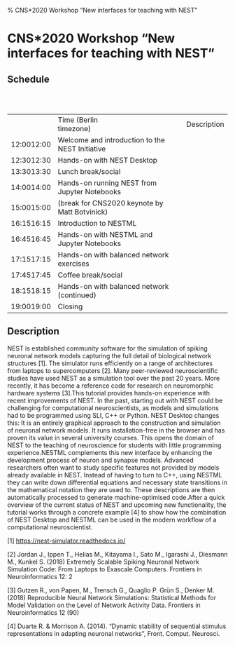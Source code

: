 % CNS*2020 Workshop &ldquo;New interfaces for teaching with NEST&rdquo;

# CNS*2020 Workshop &ldquo;New interfaces for teaching with NEST&rdquo;

<script src="moment.js"></script>
<script src="moment-timezone-with-data.js"></script>

## Schedule

<script>
var start_time = moment.tz("2020-07-18 12:00", "Europe/Berlin");
</script>

<br><br>
<script>

s = "<label for=\"tz-selector\">Timezone:</label>";
s += "<select name=\"tz-selector\" id=\"tz-selector\" onChange=\"printTable(document.getElementById('schedule'), document.getElementById('tz-selector').value);\">";

moment.tz.names().forEach(function (item, index) {
	s += "<option value=\"" + item + "\"";
	if (item.localeCompare("Europe/Berlin") == 0) {
		s += " selected=\"selected\"";
	}
	s += ">" + item + "</option>";
});

s += "</select>";
document.write(s);

document.getElementById('tz-selector').value = "Europe/Berlin";
</script>

<script>
function printTable(el, in_tz) {
	//alert(in_tz);
	for (var i = 0; i < document.getElementsByClassName('timecell').length; ++i) {
		item = document.getElementsByClassName('timecell')[i];
		berlin_time = item.querySelector('noscript').innerHTML.replace(/^\s+|\s+$/g, '');
		//alert('old time: ' + berlin_time);
		//alert('attempted new time: ' + start_time.format("YYYY-MM-DD hh:mm:ss").slice(0, -8) + berlin_time + ":00");
		new_time = moment.tz(start_time.format("YYYY-MM-DD hh:mm:ss").slice(0, -8) + berlin_time + ":00", "Europe/Berlin").tz(in_tz);
		//alert('new time: ' + new_time.format());
		item.innerHTML = "<noscript>" + berlin_time + "</noscript>" + new_time.format('HH:mm');
	}
}
</script>


<div id="schedule" name="schedule">
<table>
<th>
<td>Time <noscript>(Berlin<br>timezone)</noscript></td>
<td>Description</td>
</th>
<tr>
<td class="timecell"><noscript>12:00</noscript>12:00</td>
<td>Welcome and introduction to the NEST Initiative</td>
</tr>
<tr>
<td class="timecell"><noscript>12:30</noscript>12:30</td>
<td>Hands-on with NEST Desktop</td>
</tr>
<tr>
<td class="timecell"><noscript>13:30</noscript>13:30</td>
<td>Lunch break/social</td>
</tr>
<tr>
<td class="timecell"><noscript>14:00</noscript>14:00</td>
<td>Hands-on running NEST from Jupyter Notebooks</td>
</tr>
<tr>
<td class="timecell"><noscript>15:00</noscript>15:00</td>
<td>(break for CNS2020 keynote by Matt Botvinick)</td>
</tr>
<tr>
<td class="timecell"><noscript>16:15</noscript>16:15</td>
<td>Introduction to NESTML</td>
</tr>
<tr>
<td class="timecell"><noscript>16:45</noscript>16:45</td>
<td>Hands-on with NESTML and Jupyter Notebooks</td>
</tr>
<tr>
<td class="timecell"><noscript>17:15</noscript>17:15</td>
<td>Hands-on with balanced network exercises</td>
</tr>
<tr>
<td class="timecell"><noscript>17:45</noscript>17:45</td>
<td>Coffee break/social</td>
</tr>
<tr>
<td class="timecell"><noscript>18:15</noscript>18:15</td>
<td>Hands-on with balanced network (continued)</td>
</tr>
<tr>
<td class="timecell"><noscript>19:00</noscript>19:00</td>
<td>Closing</td>
</tr>
</table>
</div>

## Description

NEST is established community software for the simulation of spiking neuronal network models capturing the full  detail  of  biological  network  structures  [1].  The  simulator  runs  efficiently  on  a  range  of  architectures  from  laptops  to  supercomputers  [2].  Many  peer-reviewed  neuroscientific  studies have used NEST as a simulation tool over the past 20 years. More recently, it has become a reference code for research on neuromorphic hardware systems [3].This tutorial provides hands-on experience with recent improvements of NEST. In the past, starting out with NEST could be challenging for computational neuroscientists, as models and simulations had to be programmed using SLI, C++ or Python. NEST Desktop changes this: It is an entirely graphical  approach  to  the  construction  and  simulation  of  neuronal  network  models.  It  runs  installation-free in the browser and has proven its value in several university courses. This opens the  domain  of  NEST  to  the  teaching  of  neuroscience  for  students  with  little  programming  experience.NESTML complements this new interface by enhancing the development process of neuron and synapse models. Advanced researchers often want to study specific features not provided by models already available in NEST. Instead of having to turn to C++, using NESTML they can write down differential equations and necessary state transitions in the mathematical notation they are used to. These descriptions are then automatically processed to generate machine-optimised code.After a quick overview of the current status of NEST and upcoming new functionality, the tutorial works  through  a  concrete  example  [4]  to  show  how  the  combination  of  NEST  Desktop  and  NESTML can be used in the modern workflow of a computational neuroscientist.

[1] https://nest-simulator.readthedocs.io/

[2] Jordan J., Ippen T., Helias M., Kitayama I., Sato M., Igarashi J., Diesmann M., Kunkel S. (2018) Extremely Scalable Spiking Neuronal Network Simulation Code: From Laptops to Exascale Computers. Frontiers in Neuroinformatics 12: 2

[3] Gutzen R., von Papen, M., Trensch G., Quaglio P. Grün S., Denker M. (2018) Reproducible Neural Network Simulations: Statistical Methods for Model Validation on the Level of Network Activity Data. Frontiers in Neuroinformatics 12 (90)

[4] Duarte R. & Morrison A. (2014). “Dynamic stability of sequential stimulus representations in adapting neuronal networks”, Front. Comput. Neurosci.
